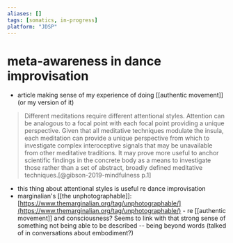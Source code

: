 ```yaml
---
aliases: []
tags: [somatics, in-progress]
platform: "JDSP"
---
```


# meta-awareness in dance improvisation

- article making sense of my experience of doing [[authentic movement]] (or my version of it)

> Different meditations require different attentional styles. Attention can be analogous to a focal point with each focal point providing a unique perspective. Given that all meditative techniques modulate the insula, each meditation can provide a unique perspective from which to investigate complex interoceptive signals that may be unavailable from other meditative traditions. It may prove more useful to anchor scientific findings in the concrete body as a means to investigate those rather than a set of abstract, broadly defined meditative techniques.[@gibson-2019-mindfulness p.1]

- this thing about attentional styles is useful re dance improvisation
- marginalian's [[the unphotographable]]: [https://www.themarginalian.org/tag/unphotographable/](https://www.themarginalian.org/tag/unphotographable/) - re [[authentic movement]] and consciousness? Seems to link with that strong sense of something not being able to be described -- being beyond words (talked of in conversations about embodiment?)